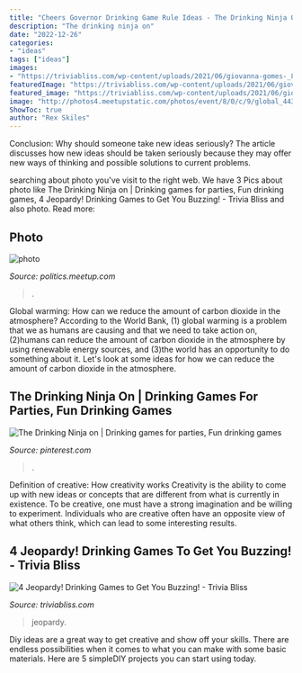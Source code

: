 ```yaml
---
title: "Cheers Governor Drinking Game Rule Ideas - The Drinking Ninja On"
description: "The drinking ninja on"
date: "2022-12-26"
categories:
- "ideas"
tags: ["ideas"]
images:
- "https://triviabliss.com/wp-content/uploads/2021/06/giovanna-gomes-_8KV86shhPo-unsplash-2048x1365.jpg"
featuredImage: "https://triviabliss.com/wp-content/uploads/2021/06/giovanna-gomes-_8KV86shhPo-unsplash-2048x1365.jpg"
featured_image: "https://triviabliss.com/wp-content/uploads/2021/06/giovanna-gomes-_8KV86shhPo-unsplash-2048x1365.jpg"
image: "http://photos4.meetupstatic.com/photos/event/8/0/c/9/global_443912969.jpeg"
ShowToc: true
author: "Rex Skiles"
---
```



Conclusion: Why should someone take new ideas seriously?
The article discusses how new ideas should be taken seriously because they may offer new ways of thinking and possible solutions to current problems.

	

		
searching about photo you've visit to the right web. We have 3 Pics about photo like The Drinking Ninja on | Drinking games for parties, Fun drinking games, 4 Jeopardy! Drinking Games to Get You Buzzing! - Trivia Bliss and also photo. Read more:
		
    
## Photo

<img loading=lazy src="http://photos4.meetupstatic.com/photos/event/8/0/c/9/global_443912969.jpeg" onerror="this.onerror=null;this.src='https://tse3.mm.bing.net/th?id=OIP.8acWiCVB-s_nbX7Hjg0G5gAAAA&amp;pid=15.1';" alt="photo">

_Source: politics.meetup.com_

>. 

	

Global warming: How can we reduce the amount of carbon dioxide in the atmosphere?
According to the World Bank, (1) global warming is a problem that we as humans are causing and that we need to take action on, (2)humans can reduce the amount of carbon dioxide in the atmosphere by using renewable energy sources, and (3)the world has an opportunity to do something about it. Let's look at some ideas for how we can reduce the amount of carbon dioxide in the atmosphere.

    
## The Drinking Ninja On | Drinking Games For Parties, Fun Drinking Games

<img loading=lazy src="https://i.pinimg.com/474x/04/dc/ac/04dcacd5ae345da71a383d80451dd466.jpg" onerror="this.onerror=null;this.src='https://tse4.mm.bing.net/th?id=OIP.O1ZXalNleggdNM_2v1qLtwAAAA&amp;pid=15.1';" alt="The Drinking Ninja on | Drinking games for parties, Fun drinking games">

_Source: pinterest.com_

>. 

	

Definition of creative: How creativity works
Creativity is the ability to come up with new ideas or concepts that are different from what is currently in existence. To be creative, one must have a strong imagination and be willing to experiment. Individuals who are creative often have an opposite view of what others think, which can lead to some interesting results.

    
## 4 Jeopardy! Drinking Games To Get You Buzzing! - Trivia Bliss

<img loading=lazy src="https://triviabliss.com/wp-content/uploads/2021/06/giovanna-gomes-_8KV86shhPo-unsplash-2048x1365.jpg" onerror="this.onerror=null;this.src='https://tse1.mm.bing.net/th?id=OIP.hcdr7MqEYhOyihQ3mDSUjwHaE7&amp;pid=15.1';" alt="4 Jeopardy! Drinking Games to Get You Buzzing! - Trivia Bliss">

_Source: triviabliss.com_

>jeopardy. 

	

Diy ideas are a great way to get creative and show off your skills. There are endless possibilities when it comes to what you can make with some basic materials. Here are 5 simpleDIY projects you can start using today.

